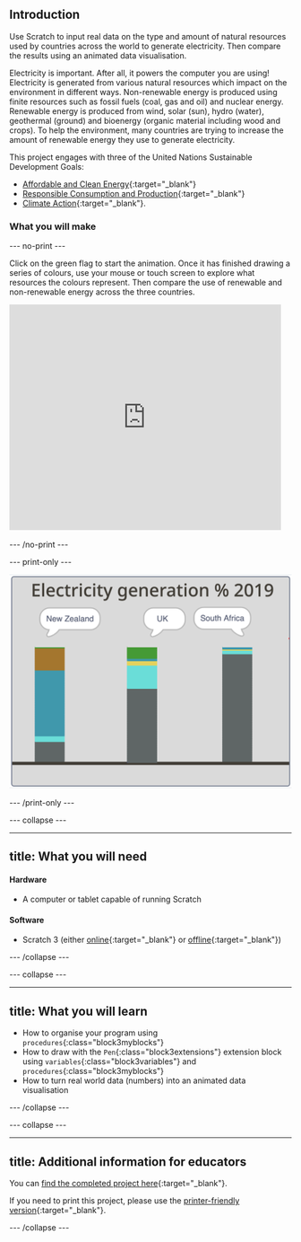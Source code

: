 ## Introduction

Use Scratch to input real data on the type and amount of natural resources used by countries across the world to generate electricity. Then compare the results using an animated data visualisation. 

Electricity is important. After all, it powers the computer you are using! Electricity is generated from various natural resources which impact on the environment in different ways. Non-renewable energy is produced using finite resources such as fossil fuels (coal, gas and oil) and nuclear energy. Renewable energy is produced from wind, solar (sun), hydro (water), geothermal (ground) and bioenergy (organic material including wood and crops). To help the environment, many countries are trying to increase the amount of renewable energy they use to generate electricity.

This project engages with three of the United Nations Sustainable Development Goals: 
+ [Affordable and Clean Energy](https://www.undp.org/content/undp/en/home/sustainable-development-goals/goal-7-affordable-and-clean-energy.html){:target="_blank"}
+ [Responsible Consumption and Production](https://www.undp.org/content/undp/en/home/sustainable-development-goals/goal-12-responsible-consumption-and-production.html){:target="\_blank"}
+ [Climate Action](https://www.undp.org/content/undp/en/home/sustainable-development-goals/goal-13-climate-action.html){:target="_blank"}. 

### What you will make

--- no-print ---

Click on the green flag to start the animation. Once it has finished drawing a series of colours, use your mouse or touch screen to explore what resources the colours represent. Then compare the use of renewable and non-renewable energy across the three countries.

<div class="scratch-preview">
<iframe src="https://scratch.mit.edu/projects/427656475/embed" allowtransparency="true" width="485" height="402" frameborder="0" scrolling="no" allowfullscreen></iframe>
</div>

--- /no-print ---

--- print-only ---

![Complete project](images/complete.png)

--- /print-only ---

--- collapse ---

---
title: What you will need
---
#### Hardware

+ A computer or tablet capable of running Scratch

#### Software

+ Scratch 3 (either [online](https://scratch.mit.edu/){:target="_blank"} or [offline](https://scratch.mit.edu/download){:target="_blank"})

--- /collapse ---

--- collapse ---

---
title: What you will learn
---

+ How to organise your program using `procedures`{:class="block3myblocks"}
+ How to draw with the `Pen`{:class="block3extensions"} extension block using `variables`{:class="block3variables"} and `procedures`{:class="block3myblocks"}
+ How to turn real world data (numbers) into an animated data visualisation

--- /collapse ---

--- collapse ---

---
title: Additional information for educators
---

You can [find the completed project here](http://rpf.io/electricity-generation){:target="_blank"}.

If you need to print this project, please use the [printer-friendly version](https://projects.raspberrypi.org/en/projects/electricity-generation/print){:target="_blank"}.

--- /collapse ---
